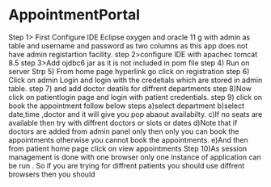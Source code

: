 # AppointmentPortal
Step 1> First Configure IDE Eclipse oxygen and oracle 11 g with admin as table and username and password as two columns as this app does not have admin registartion facility. 
step 2>configure IDE with apachec tomcat 8.5
step 3>Add ojdbc6 jar as it is not included in pom file
step 4) Run on server
Strp 5) From home page hyperlink go click on registration 
step 6) Click on admin Login and login with the credetials which are stored in admin table.
step 7) and add doctor deatils for diffrent departments
step 8)Now click on patientlogin page and login with patient credentials.
step 9) click on book the appointment follow below steps
          a)select department
          b)select date,time ,doctor and it will give you pop abaout availabilty.
          c)If no seats are available then try with diffrent doctors or slots or dates
          d)Note that if doctors are added from admin panel only then only you can book the appointments otherwise you cannot book the appointments.
          e)And then from patient home page click on view appointments
  Step 10)As session management is done with one browser only one instance of application can be run .
          So if you are trying for diffrent patients you should use diffrent browsers then you should 
